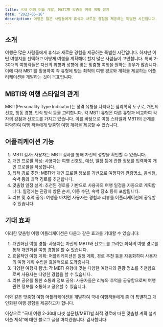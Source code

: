 ```yaml
---
title: 국내 여행 어플 개발, MBTI별 맞춤형 여행 계획 설계
date: "2023-05-16"
description: 여행은 많은 사람들에게 휴식과 새로운 경험을 제공하는 특별한 시간입니다. 하지만 어떤 여행지를 선택하고 어떻게 여행을 계획해야 할지 많은 사람들이 고민합니다. 특히 2-30대의 여행객들은 자신의 취향과 성향에 맞는 맞춤형 여행을 원하는 경우가 많습니다.
---
```


## 소개

여행은 많은 사람들에게 휴식과 새로운 경험을 제공하는 특별한 시간입니다. 하지만 어떤 여행지를 선택하고 어떻게 여행을 계획해야 할지 많은 사람들이 고민합니다. 특히 2-30대의 여행객들은 자신의 취향과 성향에 맞는 맞춤형 여행을 원하는 경우가 많습니다. 이에 따라 MBTI를 활용하여 각 유형에 맞는 최적의 여행 경로와 계획을 제공하는 어플리케이션을 개발하는 것이 목표입니다.

## MBTI와 여행 스타일의 관계

MBTI(Personality Type Indicator)는 성격 유형을 나타내는 심리학적 도구로, 개인의 선호, 행동 경향, 인식 방식 등을 고려합니다. 각 MBTI 유형은 다른 유형과 비교하여 각자의 강점과 선호도를 가지고 있습니다. 이를 바탕으로 여행 스타일과 MBTI의 관계를 파악하여 여행 객들에게 맞춤형 여행 계획을 제공할 수 있습니다.

## 어플리케이션 기능

1. MBTI 검사: 사용자는 MBTI 검사를 통해 자신의 성향을 확인할 수 있습니다.
2. 개인 프로필 작성: 사용자는 여행 선호도, 예산, 일정 등에 관한 정보를 입력하여 개인 프로필을 작성합니다.
3. 최적 경로 추천: MBTI와 개인 프로필 정보를 기반으로 여행지와 관광명소, 음식점, 숙박 등의 최적 경로를 추천합니다.
4. 맞춤형 일정 설계: 추천된 경로를 기반으로 사용자의 여행 일정을 자동으로 계획합니다. 일정에는 관광지 방문 순서, 이동 수단, 숙박 장소 등이 포함됩니다.
5. 리뷰 및 추억 공유: 여행을 마치면 사용자는 경험과 리뷰를 어플리케이션에 공유할 수 있습니다.

## 기대 효과

이러한 맞춤형 여행 어플리케이션은 다음과 같은 효과를 기대할 수 있습니다:

1. 개인화된 여행 경험: 사용자는 자신의 MBTI와 선호도를 고려한 최적의 여행 경로를 통해 개인화된 여행 경험을 할 수 있습니다.
2. 효율적인 여행 계획: 어플리케이션은 일정 계획, 경로 추천 등을 자동화하여 사용자의 여행 계획 수립을 효율적으로 도와줍니다.
3. 다양한 여행지 탐방: 각 MBTI 유형에 맞는 다양한 여행지와 관광 명소를 추천함으로써 사용자는 다양한 경험을 할 수 있습니다.
4. 리뷰 공유를 통한 소통과 정보 공유: 사용자들은 리뷰와 추억을 공유함으로써 여행 관련 정보를 소통하고 공유할 수 있습니다.

이와 같은 맞춤형 여행 어플리케이션을 개발하여 국내 여행객들에게 좀 더 특별하고 개인화된 여행 경험을 제공하고자 합니다.

이상으로 "국내 여행 2-30대 타겟 설문형/MBTI별 최적 경로에 따른 맞춤형 계획 설계 어플 제작"에 대한 블로그 글을 마치겠습니다. 감사합니다.